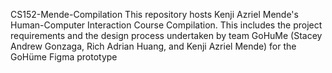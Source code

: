CS152-Mende-Compilation
This repository hosts Kenji Azriel Mende's Human-Computer Interaction Course Compilation. This includes the project requirements and the design process undertaken by team GoHuMe (Stacey Andrew Gonzaga, Rich Adrian Huang, and Kenji Azriel Mende) for the GoHüme Figma prototype
